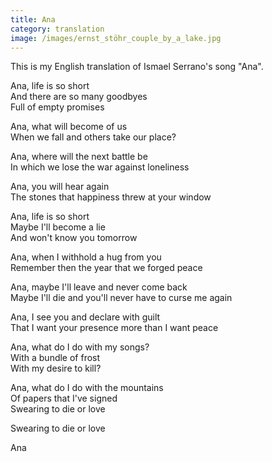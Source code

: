 ```yaml
---
title: Ana
category: translation
image: /images/ernst_stöhr_couple_by_a_lake.jpg
---
```

This is my English translation of Ismael Serrano's song "Ana".  

Ana, life is so short  
And there are so many goodbyes  
Full of empty promises  

Ana, what will become of us  
When we fall and others take our place?  

Ana, where will the next battle be  
In which we lose the war against loneliness  

Ana, you will hear again  
The stones that happiness threw at your window  

Ana, life is so short  
Maybe I'll become a lie  
And won't know you tomorrow  

Ana, when I withhold a hug from you  
Remember then the year that we forged peace  

Ana, maybe I'll leave and never come back  
Maybe I'll die and you'll never have to curse me again  

Ana, I see you and declare with guilt  
That I want your presence more than I want peace  

Ana, what do I do with my songs?  
With a bundle of frost  
With my desire to kill?  

Ana, what do I do with the mountains  
Of papers that I've signed  
Swearing to die or love  

Swearing to die or love  

Ana
